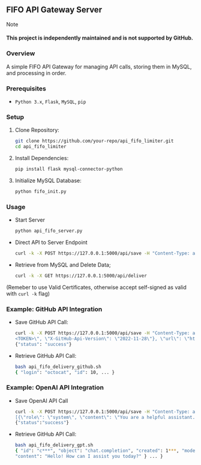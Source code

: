 ## FIFO API Gateway Server

> [!NOTE]
> #### This project is independently maintained and is not supported by GitHub.

### Overview
A simple FIFO API Gateway for managing API calls, storing them in MySQL, and processing in order.

### Prerequisites
- ```Python 3.x```, ```Flask```, ```MySQL```, ```pip```

### Setup
1. Clone Repository:
   ```bash
   git clone https://github.com/your-repo/api_fifo_limiter.git
   cd api_fifo_limiter
   ```

2. Install Dependencies:
   ```bash
   pip install flask mysql-connector-python
   ```
   
3. Initialize MySQL Database:
   ```bash
   python fifo_init.py
   ```

### Usage

- Start Server
  ```bash
  python api_fifo_server.py
  ```
- Direct API to Server Endpoint
  ```bash
  curl -k -X POST https://127.0.0.1:5000/api/save -H "Content-Type: application/json" -d '{"data": "example data"}'
  ```
- Retrieve from MySQL and Delete Data;
  ```bash
  curl -k -X GET https://127.0.0.1:5000/api/deliver
  ```

(Remeber to use Valid Certificates, otherwise accept self-signed as valid with ```curl -k``` flag)

### Example: GitHub API Integration

- Save GitHub API Call:
  ```bash
  curl -k -X POST https://127.0.0.1:5000/api/save -H "Content-Type: application/json" -d '{"data": "{\"headers\": {\"Accept\": \"application/vnd.github+json\", \"Authorization\": \"Bearer 
  <TOKEN>\", \"X-GitHub-Api-Version\": \"2022-11-28\"}, \"url\": \"https://git.example.com/api/v3/user\"}"}'
  {"status": "success"}
  ```

- Retrieve GitHub API Call:
  ```bash
  bash api_fifo_delivery_github.sh
  { "login": "octocat", "id": 10, ... }
  ```

### Example: OpenAI API Integration

- Save OpenAI API Call
  ```bash
  curl -k -X POST https://127.0.0.1:5000/api/save -H "Content-Type: application/json" -d '{"data": "{\"openai_token\": \"<OPENAI_API_KEY>\", \"data\": {\"model\": \"gpt-4\", \"messages\": 
  [{\"role\": \"system\", \"content\": \"You are a helpful assistant.\"}, {\"role\": \"user\", \"content\": \"Hello!\"}]}}"}'
  {"status":"success"}
  ```

- Retrieve GitHub API Call:
  ```bash
  bash api_fifo_delivery_gpt.sh 
  { "id": "c***", "object": "chat.completion", "created": 1***, "model": "gpt-4-0613", "choices": [ { "index": 0, "message": { "role": "assistant", 
  "content": "Hello! How can I assist you today?" } ... }
  ```

